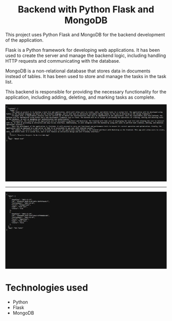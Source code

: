 <h1 align='center'>Backend with Python Flask and MongoDB</h1>

This project uses Python Flask and MongoDB for the backend development of the application.

Flask is a Python framework for developing web applications. It has been used to create the server and manage the backend logic, including handling HTTP requests and communicating with the database.

MongoDB is a non-relational database that stores data in documents instead of tables. It has been used to store and manage the tasks in the task list.

This backend is responsible for providing the necessary functionality for the application, including adding, deleting, and marking tasks as complete.

![Capture_backend_one](../assets/docs/Capture_backend1.png)

---

![Capture_backend_two](../assets/docs/Capture_backend2.png)

# Technologies used

- Python
- Flask
- MongoDB
